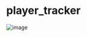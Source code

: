 # player_tracker

![image](https://user-images.githubusercontent.com/45242698/150707731-301acc43-2bc4-4be0-9427-e530f9cc5ad4.png)
